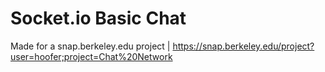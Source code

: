 # Socket.io Basic Chat
Made for a snap.berkeley.edu project | https://snap.berkeley.edu/project?user=hoofer;project=Chat%20Network
